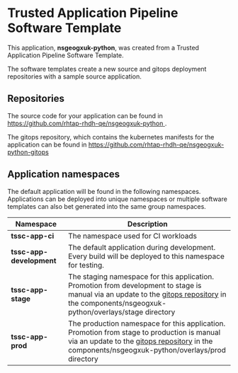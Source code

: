 # Trusted Application Pipeline Software Template

This application, **nsgeogxuk-python**, was created from a Trusted Application Pipeline Software Template.

The software templates create a new source and gitops deployment repositories with a sample source application. 

## Repositories

The source code for your application can be found in [https://github.com/rhtap-rhdh-qe/nsgeogxuk-python ](https://github.com/rhtap-rhdh-qe/nsgeogxuk-python ).
 
The gitops repository, which contains the kubernetes manifests for the application can be found in 
[https://github.com/rhtap-rhdh-qe/nsgeogxuk-python-gitops ](https://github.com/rhtap-rhdh-qe/nsgeogxuk-python-gitops ) 

## Application namespaces 

The default application will be found in the following namespaces. Applications can be deployed into unique namespaces or multiple software templates can also bet generated into the same group namespaces.  

|  Namespace   |  Description   |  
| -------- | -------- |
| **tssc-app-ci** | The namespace used for CI workloads |
| **tssc-app-development** | The default application during development. Every build will be deployed to this namespace for testing. |
| **tssc-app-stage** | The staging namespace for this application. Promotion from development to stage is manual via an update to the [gitops repository](https://github.com/rhtap-rhdh-qe/nsgeogxuk-python-gitops ) in the components/nsgeogxuk-python/overlays/stage directory |
| **tssc-app-prod** | The production namespace for this application. Promotion from stage to production is manual via an update to the [gitops repository](https://github.com/rhtap-rhdh-qe/nsgeogxuk-python-gitops ) in the components/nsgeogxuk-python/overlays/prod directory |
